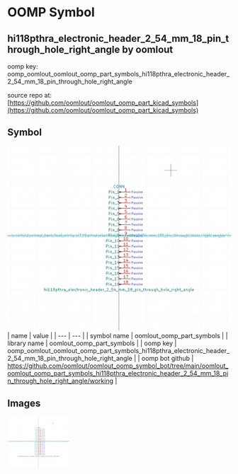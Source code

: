 # OOMP Symbol  
## hi118pthra_electronic_header_2_54_mm_18_pin_through_hole_right_angle  by oomlout  
  
oomp key: oomp_oomlout_oomlout_oomp_part_symbols_hi118pthra_electronic_header_2_54_mm_18_pin_through_hole_right_angle  
  
source repo at: [https://github.com/oomlout/oomlout_oomp_part_kicad_symbols](https://github.com/oomlout/oomlout_oomp_part_kicad_symbols)  
## Symbol  
  
[![working.png](working_600.png)](working.png)  
| name | value | 
| --- | --- | 
| symbol name | oomlout_oomp_part_symbols | 
| library name | oomlout_oomp_part_symbols | 
| oomp key | oomp_oomlout_oomlout_oomp_part_symbols_hi118pthra_electronic_header_2_54_mm_18_pin_through_hole_right_angle | 
| oomp bot github | https://github.com/oomlout/oomlout_oomp_symbol_bot/tree/main/oomlout_oomlout_oomp_part_symbols_hi118pthra_electronic_header_2_54_mm_18_pin_through_hole_right_angle/working | 
## Images  
  
[![working.png](working_140.png)](working.png)  
